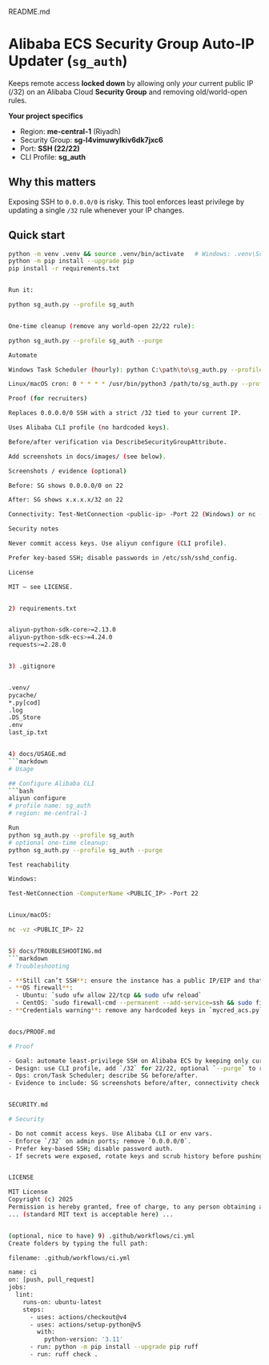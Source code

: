 README.md

# Alibaba ECS Security Group Auto-IP Updater (`sg_auth`)

Keeps remote access **locked down** by allowing only *your* current public IP (/32) on an Alibaba Cloud **Security Group** and removing old/world-open rules.

**Your project specifics**
- Region: **me-central-1** (Riyadh)
- Security Group: **sg-l4vimuwylkiv6dk7jxc6**
- Port: **SSH (22/22)**
- CLI Profile: **sg_auth**

## Why this matters
Exposing SSH to `0.0.0.0/0` is risky. This tool enforces least privilege by updating a single `/32` rule whenever your IP changes.

## Quick start
```bash
python -m venv .venv && source .venv/bin/activate   # Windows: .venv\Scripts\activate
python -m pip install --upgrade pip
pip install -r requirements.txt


Run it:

python sg_auth.py --profile sg_auth


One-time cleanup (remove any world-open 22/22 rule):

python sg_auth.py --profile sg_auth --purge

Automate

Windows Task Scheduler (hourly): python C:\path\to\sg_auth.py --profile sg_auth

Linux/macOS cron: 0 * * * * /usr/bin/python3 /path/to/sg_auth.py --profile sg_auth

Proof (for recruiters)

Replaces 0.0.0.0/0 SSH with a strict /32 tied to your current IP.

Uses Alibaba CLI profile (no hardcoded keys).

Before/after verification via DescribeSecurityGroupAttribute.

Add screenshots in docs/images/ (see below).

Screenshots / evidence (optional)

Before: SG shows 0.0.0.0/0 on 22

After: SG shows x.x.x.x/32 on 22

Connectivity: Test-NetConnection <public-ip> -Port 22 (Windows) or nc -vz <ip> 22

Security notes

Never commit access keys. Use aliyun configure (CLI profile).

Prefer key-based SSH; disable passwords in /etc/ssh/sshd_config.

License

MIT — see LICENSE.


2) requirements.txt


aliyun-python-sdk-core>=2.13.0
aliyun-python-sdk-ecs>=4.24.0
requests>=2.28.0


3) .gitignore


.venv/
pycache/
*.py[cod]
.log
.DS_Store
.env
last_ip.txt


4) docs/USAGE.md
```markdown
# Usage

## Configure Alibaba CLI
```bash
aliyun configure
# profile name: sg_auth
# region: me-central-1

Run
python sg_auth.py --profile sg_auth
# optional one-time cleanup:
python sg_auth.py --profile sg_auth --purge

Test reachability

Windows:

Test-NetConnection -ComputerName <PUBLIC_IP> -Port 22


Linux/macOS:

nc -vz <PUBLIC_IP> 22


5) docs/TROUBLESHOOTING.md
```markdown
# Troubleshooting

- **Still can’t SSH**: ensure the instance has a public IP/EIP and that the attached SG is `sg-l4vimuwylkiv6dk7jxc6` in region `me-central-1`.
- **OS firewall**:
  - Ubuntu: `sudo ufw allow 22/tcp && sudo ufw reload`
  - CentOS: `sudo firewall-cmd --permanent --add-service=ssh && sudo firewall-cmd --reload`
- **Credentials warning**: remove any hardcoded keys in `mycred_acs.py`; use `aliyun configure list` to confirm profile.


docs/PROOF.md

# Proof

- Goal: automate least-privilege SSH on Alibaba ECS by keeping only current `/32`.
- Design: use CLI profile, add `/32` for 22/22, optional `--purge` to remove `0.0.0.0/0`, track last IP locally.
- Ops: cron/Task Scheduler; describe SG before/after.
- Evidence to include: SG screenshots before/after, connectivity check output, short demo GIF.


SECURITY.md

# Security

- Do not commit access keys. Use Alibaba CLI or env vars.
- Enforce `/32` on admin ports; remove `0.0.0.0/0`.
- Prefer key-based SSH; disable password auth.
- If secrets were exposed, rotate keys and scrub history before pushing.


LICENSE

MIT License
Copyright (c) 2025
Permission is hereby granted, free of charge, to any person obtaining a copy
... (standard MIT text is acceptable here) ...


(optional, nice to have) 9) .github/workflows/ci.yml
Create folders by typing the full path:

filename: .github/workflows/ci.yml

name: ci
on: [push, pull_request]
jobs:
  lint:
    runs-on: ubuntu-latest
    steps:
      - uses: actions/checkout@v4
      - uses: actions/setup-python@v5
        with:
          python-version: '3.11'
      - run: python -m pip install --upgrade pip ruff
      - run: ruff check .
